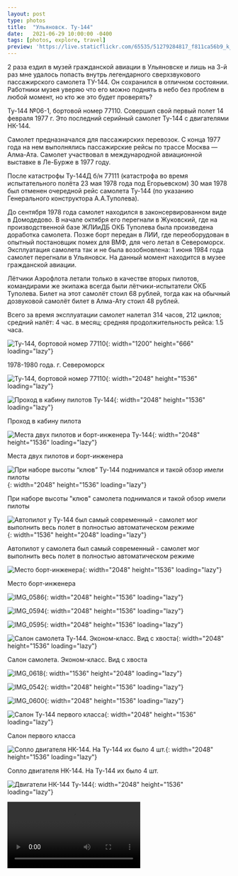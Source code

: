 ```yaml
---
layout: post
type: photos
title:  "Ульяновск. Ту-144"
date:   2021-06-29 10:00:00 -0400
tags: [photos, explore, travel]
preview: 'https://live.staticflickr.com/65535/51279284817_f811ca56b9_k_d.jpg'
---
```


2 раза ездил в музей гражданской авиации в Ульяновске и лишь на 3-й раз мне удалось попасть внутрь легендарного сверхзвукового пассажирского самолета ТУ-144. Он сохранился в отличном состоянии. Работники музея уверяю что его можно поднять в небо без проблем в любой момент, но кто же это будет проверять?

Ту-144 №06-1, бортовой номер 77110. Совершил свой первый полет 14 февраля 1977 г. Это последний серийный самолет Ту-144 с двигателями НК-144.

Самолет предназначался для пассажирских перевозок. С конца 1977 года на нем выполнялись пассажирские рейсы по трассе Москва — Алма-Ата. Самолет участвовал в международной авиационной выставке в Ле-Бурже в 1977 году.

После катастрофы Ту-144Д б/н 77111 (катастрофа во время испытательного полёта 23 мая 1978 года под Егорьевском) 30 мая 1978 был отменен очередной рейс самолета Ту-144 (по указанию Генерального конструктора А.А.Туполева).

До сентября 1978 года самолет находился в законсервированном виде в Домодедово. В начале октября его перегнали в Жуковский, где на производственной базе ЖЛИиДБ ОКБ Туполева была произведена доработка самолета. Позже борт передан в ЛИИ, где переоборудован в опытный постановщик помех для ВМФ, для чего летал в Североморск. Эксплуатация самолета так и не была возобновлена: 1 июня 1984 года самолет перегнали в Ульяновск. На данный момент находится в музее гражданской авиации.
    
Лётчики Аэрофлота летали только в качестве вторых пилотов, командирами же экипажа всегда были лётчики-испытатели ОКБ Туполева. Билет на этот самолёт стоил 68 рублей, тогда как на обычный дозвуковой самолёт билет в Алма-Ату стоил 48 рублей.

Всего за время эксплуатации самолет налетал 314 часов, 212 циклов; средний налёт: 4 час. в месяц; средняя продолжительность рейса: 1.5 часа.

![Ту-144, бортовой номер 77110](https://live.staticflickr.com/65535/51280756034_3b28539a02_o_d.jpg){: width="1200" height="666" loading="lazy"}

1978-1980 года. г. Североморск

![Ту-144, бортовой номер 77110](https://live.staticflickr.com/65535/51279284817_f811ca56b9_k.jpg){: width="2048" height="1536" loading="lazy"}

![Проход в кабину пилотов Ту-144](https://live.staticflickr.com/65535/51281051600_f738a972ef_k.jpg){: width="2048" height="1536" loading="lazy"}

Проход в кабину пилота

![Места двух пилотов и борт-инженера Ту-144](https://live.staticflickr.com/65535/51280204148_f7e702f7a5_k.jpg){: width="2048" height="1536" loading="lazy"}

Места двух пилотов и борт-инженера

![При наборе высоты “клюв” Ту-144 поднимался и такой обзор имели пилоты](https://live.staticflickr.com/65535/51281052275_8664c8c3aa_k.jpg){: width="2048" height="1536" loading="lazy"}

При наборе высоты "клюв" самолета поднимался и такой обзор имели пилоты

![Автопилот у Ту-144 был самый современный - самолет мог выполнить весь полет в полностью автоматическом режиме](https://live.staticflickr.com/65535/51280204688_042700ff2c_k.jpg){: width="1536" height="2048" loading="lazy"}

Автопилот у самолета был самый современный - самолет мог выполнить весь полет в полностью автоматическом режиме

![Место борт-инженера](https://live.staticflickr.com/65535/51279285842_500e1b53b6_k.jpg){: width="2048" height="1536" loading="lazy"}

Место борт-инженера

![IMG_0586](https://live.staticflickr.com/65535/51280027971_bc980c5cc8_k.jpg){: width="2048" height="1536" loading="lazy"}

![IMG_0594](https://live.staticflickr.com/65535/51280027846_5cfcf7b1ad_k.jpg){: width="2048" height="1536" loading="lazy"}

![IMG_0595](https://live.staticflickr.com/65535/51280204403_fefdf2ba49_k.jpg){: width="2048" height="1536" loading="lazy"}

![Салон самолета Ту-144. Эконом-класс. Вид с хвоста](https://live.staticflickr.com/65535/51279284897_284299f76d_k.jpg){: width="2048" height="1536" loading="lazy"}

Салон самолета. Эконом-класс. Вид с хвоста

![IMG_0618](https://live.staticflickr.com/65535/51281051430_608015ff19_k.jpg){: width="1536" height="2048" loading="lazy"}

![IMG_0542](https://live.staticflickr.com/65535/51281052315_c8cf702c3a_k.jpg){: width="2048" height="1536" loading="lazy"}

![IMG_0600](https://live.staticflickr.com/65535/51280756879_e9bf47454d_k.jpg){: width="2048" height="1536" loading="lazy"}

![Салон Ту-144 первого класса](https://live.staticflickr.com/65535/51280756784_feefc9f030_k.jpg){: width="2048" height="1536" loading="lazy"}

Салон первого класса

![Сопло двигателя НК-144. На Ту-144 их было 4 шт.](https://live.staticflickr.com/65535/51280203563_e4035d0def_k.jpg){: width="2048" height="1536" loading="lazy"}

Сопло двигателя НК-144. На Ту-144 их было 4 шт.

![Двигатели НК-144 Ту-144](https://live.staticflickr.com/65535/51281050305_d56170d3ca_k.jpg){: width="2048" height="1536" loading="lazy"}

<Video src="https://www.flickr.com/video_download.gne?id=51288233771" />

## А теперь немного фото Ту-124

![Салон самолета Ту-124](https://live.staticflickr.com/65535/51281051170_9cc272c157_k.jpg){: width="2048" height="1536" loading="lazy"}

Вот так Ту-124 выглядел внутри. Выглядит как консервная банка с креслами. Заметили отсутствующие полки над креслами?

![IMG_0718](https://live.staticflickr.com/65535/51279284672_3458fd4c82_k.jpg){: width="2048" height="1536" loading="lazy"}

Вы только посмотрите на расстояние между креслами и сравните расстояние в современных лайнерах

![Место пилота Ту-124](https://live.staticflickr.com/65535/51280026996_5064138ce9_k.jpg){: width="2048" height="1536" loading="lazy"}

Место пилота Ту-124

![Место борт-инженера Ту-124](https://live.staticflickr.com/65535/51280203613_c82513c762_k.jpg){: width="2048" height="1536" loading="lazy"}

Место борт-инженера Ту-124
